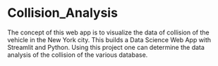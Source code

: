 # Collision_Analysis
The concept of this web app is to visualize the data of collision of the vehicle in the New York city. This builds a Data Science Web App with Streamlit and Python. Using this project one can determine the data analysis of the collision of the various database.
